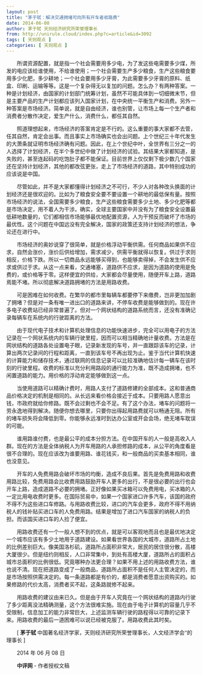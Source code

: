 ```yaml
---
layout: post
title: "茅于轼：解决交通拥堵可向所有开车者收路费"
date: 2014-06-08
author: 茅于轼 天则经济研究所荣誉理事长
from: http://unirule.cloud/index.php?c=article&id=3092
tags: [ 天则观点 ]
categories: [ 天则观点 ]
---
```


<div class="article">
 <div class="body-text">
  <p class="MsoNormal" style="text-indent:21pt;">
   <span style="font-family:宋体;font-size:10.5pt;">
    所谓资源配置，就是指一个社会需要用多少电，为了发这些电需要多少煤，所发的电应该给谁使用，不给谁使用；一个社会需要生产多少粮食，生产这些粮食要用多少化肥，多少耕地；一个社会要用多少牙膏，为此需要多少牙膏的原料、纸盒、印刷、运输等等。这是一个复杂得无以复加的问题。怎么办？有两种答案。一种是计划经济，由国家的计划部门统筹计划，虽然不可能具体到一切细微末节，但是主要产品的生产计划都应该列入国家计划，在中央统一平衡生产和消费。另外一种答案是市场经济。简单说，就是自由经济，谁也别管，让市场上每一个生产者和消费者分散作决定，爱生产什么，消费什么，都任其自然。
   </span>
   <span style="font-size:10.5pt;">
   </span>
  </p>
  <p class="MsoNormal" style="text-indent:21pt;">
   <span style="font-size:10.5pt;">
   </span>
  </p>
  <p class="MsoNormal" style="text-indent:21pt;">
   <span style="font-family:宋体;font-size:10.5pt;">
    照道理想起来，市场经济的答案肯定是不行的。这么重要的事大家都不去管，任其自然，肯定会出事。而且事实上市场确实也会出问题。上个世纪三十年代发生的大萧条就证明市场经济确有问题。因此，在上个世纪中叶，全世界有三分之一的人选择了计划经济，在半个多世纪中做了计划经济的试验。其结果大家都知道，是失败的，甚至连起码的吃饱肚子都不能保证。目前世界上仅仅剩下极少数几个国家还在坚持计划经济，其他的都改弦更张，走上了市场经济的道路，其中特别成功的应该说是中国。
   </span>
   <span style="font-size:10.5pt;">
   </span>
  </p>
  <p class="MsoNormal" style="text-indent:21pt;">
   <span style="font-size:10.5pt;">
   </span>
  </p>
  <p class="MsoNormal" style="text-indent:21pt;">
   <span style="font-family:宋体;font-size:10.5pt;">
    尽管如此，并不是大家都懂得计划经济之不可行，不少人对各种改头换面的计划经济还是很欢迎的。比如为了粮食安全要不要设置一个耕地的最低保有量。按照市场经济的说法，全国需要多少粮食，生产这些粮食需要多少土地、多少化肥等都是市场决定，用不着人为干涉。确实，全球主要国家中并没有为了粮食安全设置最低耕地数量的，它们都相信市场能够最优地配置资源，人为干预反而破坏了市场的最优性。这个问题在中国远没有完全解决，国家的政策还支持计划经济的想法，争论还在进行中。
   </span>
   <span style="font-size:10.5pt;">
   </span>
  </p>
  <p class="MsoNormal" style="text-indent:21pt;">
   <span style="font-size:10.5pt;">
   </span>
  </p>
  <p class="MsoNormal" style="text-indent:21pt;">
   <span style="font-family:宋体;font-size:10.5pt;">
    市场经济的奥妙说穿了很简单，就是价格浮动平衡供需。任何商品如果供不应求，自然会涨价，涨价后供给增加，需求减少，供需平衡就得以恢复。供过于求则相反，价格下跌。所以一切商品永远能够买得到，也能够卖得掉，不会发生供不应求或供过于求。从这一点来看，交通堵塞，道路供不应求，是因为道路的使用是免费的，或价格等于零。这样便宜的供给，大家都会尽量使用，随便开车上路，道路焉能不堵。所以彻底解决道路拥堵的方法是用路收费。
   </span>
   <span style="font-size:10.5pt;">
   </span>
  </p>
  <p class="MsoNormal" style="text-indent:21pt;">
   <span style="font-size:10.5pt;">
   </span>
  </p>
  <p class="MsoNormal" style="text-indent:21pt;">
   <span style="font-family:宋体;font-size:10.5pt;">
    可是困难在如何收费。在繁华的都市里每辆车都要停下来缴费，岂非更加加剧了拥堵？但是对一条有唯一进出口的道路来讲，不停车收费是能够做到的。现在许多电子收费站已经非常普遍了。但对一个网状结构的道路系统而言，还没有准确记录每辆车在系统内的行驶距离的方法。
   </span>
   <span style="font-size:10.5pt;">
   </span>
  </p>
  <p class="MsoNormal" style="text-indent:21pt;">
   <span style="font-size:10.5pt;">
   </span>
  </p>
  <p class="MsoNormal" style="text-indent:21pt;">
   <span style="font-family:宋体;font-size:10.5pt;">
    由于现代电子技术和计算机处理信息的功能快速进步，完全可以用电子的方法记录在一个网状系统内的车辆行驶里程，因而可以相当精确地计量收费。方法是在网状结构的道路各处设置电子眼，记录新发现的车号，并一直跟踪该车的记录，计算出两次记录间的行程和距离，一直到该车号不再出现为止。鉴于当代计算机快速的计算能力和储存技术，通过联网的信息记录可以比较准确地估计每一辆车在该时刻的行驶里程。收费的标准以充分利用路段的通行能力为准，既不造成拥堵，也不闲置道路的能力。用价格的浮动肯定能够做到这一点。
   </span>
   <span style="font-size:10.5pt;">
   </span>
  </p>
  <p class="MsoNormal" style="text-indent:21pt;">
   <span style="font-size:10.5pt;">
   </span>
  </p>
  <p class="MsoNormal" style="text-indent:21pt;">
   <span style="font-family:宋体;font-size:10.5pt;">
    当使用道路可以精确计费时，用路人支付了道路修建的全部成本。这和普通商品价格决定的机制是相同的。从长远来看价格会接近于成本。只要用路人愿意出钱，市政府就给你修路。既不会过剩也不会不足。有了这个办法，堵车的问题将一劳永逸地得到解决。随便你想去哪里，只要你出得起用路费就可以畅通无阻。所有的堵车损失将会降低到零。你能够永远准时到达办公室或开会会场，绝无堵车耽误的可能。
   </span>
   <span style="font-size:10.5pt;">
   </span>
  </p>
  <p class="MsoNormal" style="text-indent:21pt;">
   <span style="font-size:10.5pt;">
   </span>
  </p>
  <p class="MsoNormal" style="text-indent:21pt;">
   <span style="font-family:宋体;font-size:10.5pt;">
    谁用路谁付费，也是最公平的成本分担方法。在中国开车的人一般是高收入人群。现在的方法是全体纳税人为开车用路的人承担修路的成本，从公平的角度看是很不合理的。现在应该改为谁要用路、谁花钱买，和一般商品的买卖基本相同，谁也没意见。
   </span>
   <span style="font-size:10.5pt;">
   </span>
  </p>
  <p class="MsoNormal" style="text-indent:21pt;">
   <span style="font-size:10.5pt;">
   </span>
  </p>
  <p class="MsoNormal" style="text-indent:21pt;">
   <span style="font-family:宋体;font-size:10.5pt;">
    开车的人免费用路会破坏市场的均衡，造成不良后果。首先是免费用路和收费用路比较，免费用路会比收费用路鼓励开车人更多的出行，不是很必要的出行也会开车上路，造成道路不必要的拥堵。正好像如果买冰箱可以免费用电，买冰箱的人一定比用电收费时更多。在国际贸易中，如果一个国家进口许多汽车，该国的政府不得不为这些进口车修路。与用路收费比较，进口的汽车会更多，政府不得不用纳税人的钱补贴买进口车的人免费用路。结果是增加了进口汽车国家的纳税人的负担。而该国买进口车的人捡了便宜。
   </span>
   <span style="font-size:10.5pt;">
   </span>
  </p>
  <p class="MsoNormal" style="text-indent:21pt;">
   <span style="font-size:10.5pt;">
   </span>
  </p>
  <p class="MsoNormal" style="text-indent:21pt;">
   <span style="font-family:宋体;font-size:10.5pt;">
    用路收费还有一个一般人想不到的优点，就是可以客观地而且也是最优地决定一个城市应该有多少土地用于道路建设。如果看世界各国的大城市，道路所占土地的比例差别巨大。像美国洛杉矶，道路所占面积非常大，居民的居住很分散，高楼大厦很少。但是纽约则相反，人口非常集中，到处有高楼大厦，道路所占的面积占城市总面积的比例很低。究竟哪种办法更合理？如果不用上述的用路收费方法，谁也说不清。现在把道路变成了一般商品，道路所占面积不是任何人主管决定的，而是市场按照供需决定的。每一条道路都是有价的，都是消费者愿意出资购买的。如果修路的代价太高，消费者买不起，这条路就修不起来。
   </span>
   <span style="font-size:10.5pt;">
   </span>
  </p>
  <p class="MsoNormal" style="text-indent:21pt;">
   <span style="font-size:10.5pt;">
   </span>
  </p>
  <p class="MsoNormal" style="text-indent:21pt;">
   <span style="font-family:宋体;font-size:10.5pt;">
    用路收费的建议由来已久。但是由于开车人究竟在一个网状结构的道路内行驶了多少距离没法精确测量，这个方法很难实施。现在由于电子计算机的容量几乎不受限制，信息加工的能力非常巨大，上述监测车辆行驶的路程得以可靠的记录下来。用路收费的最后一道困难可以说已经被克服了。用路收费此其时矣。
   </span>
   <span style="font-size:10.5pt;">
   </span>
  </p>
  <p class="MsoNormal" style="text-indent:21pt;">
   <span style="font-size:10.5pt;">
   </span>
  </p>
  <p class="MsoNormal" style="text-indent:21pt;">
   <span style="font-size:10.5pt;">
    [
   </span>
   <b>
    <span style="font-family:宋体;font-size:10.5pt;">
     茅于轼
    </span>
   </b>
   <span style="font-size:10.5pt;">
   </span>
   <span style="font-family:宋体;font-size:10.5pt;">
    中国著名经济学家，天则经济研究所荣誉理事长，人文经济学会”的理事长
   </span>
   <span style="font-size:10.5pt;">
    ]
   </span>
  </p>
  <p class="MsoNormal" style="text-indent:21pt;">
   <span style="font-size:10.5pt;">
   </span>
  </p>
  <p class="MsoNormal" style="text-indent:21pt;">
   <span style="font-size:10.5pt;">
   </span>
  </p>
  <p class="MsoNormal" style="text-indent:21pt;">
   <span style="font-size:10.5pt;">
    2014
   </span>
   <span style="font-family:宋体;font-size:10.5pt;">
    年
   </span>
   <span style="font-size:10.5pt;">
    06
   </span>
   <span style="font-family:宋体;font-size:10.5pt;">
    月
   </span>
   <span style="font-size:10.5pt;">
    08
   </span>
   <span style="font-family:宋体;font-size:10.5pt;">
    日
   </span>
   <span style="font-size:10.5pt;">
   </span>
  </p>
  <p class="MsoNormal" style="text-indent:21.1pt;">
   <b>
    <span style="font-family:宋体;font-size:10.5pt;">
     中评网
    </span>
   </b>
   <span style="font-size:10.5pt;">
    -
   </span>
   <span style="font-family:宋体;font-size:10.5pt;">
    作者授权文稿
   </span>
   <span style="font-size:10.5pt;">
   </span>
  </p>
  <p class="MsoNormal" style="text-indent:21pt;">
   <span style="font-size:10.5pt;">
   </span>
  </p>
  <p class="MsoNormal" style="text-indent:21pt;">
   <span style="font-size:10.5pt;">
   </span>
  </p>
 </div>
</div>

